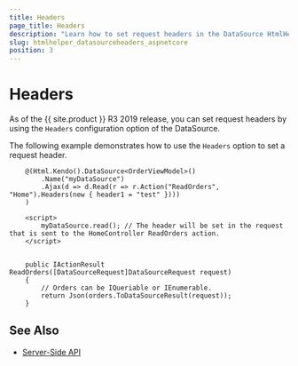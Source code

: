 ```yaml
---
title: Headers
page_title: Headers
description: "Learn how to set request headers in the DataSource HtmlHelper for {{ site.framework }}."
slug: htmlhelper_datasourceheaders_aspnetcore
position: 3
---
```


# Headers

As of the {{ site.product }} R3 2019 release, you can set request headers by using the `Headers` configuration option of the DataSource.

The following example demonstrates how to use the `Headers` option to set a request header.

```HtmlHelper
    @(Html.Kendo().DataSource<OrderViewModel>()
        .Name("myDataSource")
        .Ajax(d => d.Read(r => r.Action("ReadOrders", "Home").Headers(new { header1 = "test" })))
    )

    <script>
        myDataSource.read(); // The header will be set in the request that is sent to the HomeController ReadOrders action.
    </script>  
```
```HomeController

    public IActionResult ReadOrders([DataSourceRequest]DataSourceRequest request)
    {
        // Orders can be IQueriable or IEnumerable.
        return Json(orders.ToDataSourceResult(request));
    }
```

## See Also

* [Server-Side API](/api/datasource)

